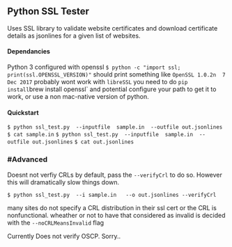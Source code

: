 ## Python SSL Tester 

Uses SSL library to validate website certificates and download certificate details as jsonlines for a given list of websites.

#### Dependancies 
Python 3 configured with openssl
`$ python -c "import ssl; print(ssl.OPENSSL_VERSION)"` should print something like `OpenSSL 1.0.2n  7 Dec 2017` probably wont work with `libreSSL`
you need to do `pip install`brew install openssl` and potential configure your path to get it to work, or use a non mac-native version of python. 

#### Quickstart
`$ python ssl_test.py  --inputfile  sample.in  --outfile out.jsonlines`
`$ cat sample.in`
`$ python ssl_test.py  --inputfile  sample.in  --outfile out.jsonlines`
`$ cat out.jsonlines`

### #Advanced
Doesnt not verfiy CRLs by default, pass the  `--verifyCrl` to do so. However this will dramatically slow things down.

`$ python ssl_test.py  --i sample.in   --o out.jsonlines --verifyCrl `

many sites do not specify a CRL distribution in their ssl cert or the CRL is nonfunctional. wheather or not to have that considered as invalid is decided with the `--noCRLMeansInvalid` flag

Currently Does not verify OSCP. Sorry.. 


